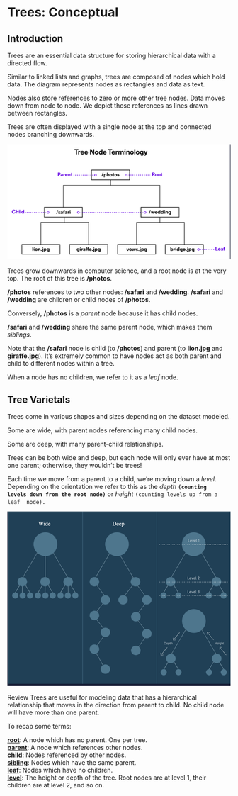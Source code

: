 # Trees: Conceptual


## Introduction
Trees are an essential data structure for storing hierarchical data with a directed flow.

Similar to linked lists and graphs, trees are composed of nodes which hold data. The diagram represents nodes as rectangles and data as text.

Nodes also store references to zero or more other tree nodes. Data moves down from node to node. We depict those references as lines drawn between rectangles.

Trees are often displayed with a single node at the top and connected nodes branching downwards.

![img_1.png](img/img_1.png)

Trees grow downwards in computer science, and a root node is at the very top. The root of this tree is **/photos**.

**/photos** references to two other nodes: **/safari** and **/wedding**. 
**/safari** and **/wedding** are children or child nodes of **/photos**.

Conversely, **/photos** is a _parent_ node because it has child nodes.

**/safari** and **/wedding** share the same parent node, which makes them _siblings_.

Note that the **/safari** node is child (to **/photos**) and parent (to 
**lion.jpg** and **giraffe.jpg**). It’s extremely common to have nodes act as
both parent and child to different nodes within a tree.

When a node has no children, we refer to it as a _leaf_ node.

## Tree Varietals
Trees come in various shapes and sizes depending on the dataset modeled.

Some are wide, with parent nodes referencing many child nodes.

Some are deep, with many parent-child relationships.

Trees can be both wide and deep, but each node will only ever have at most 
one parent; otherwise, they wouldn’t be trees!

Each time we move from a parent to a child, we’re moving down a _level_. 
Depending on the orientation we refer to this as the _depth_ **`(counting 
levels down from the root node)`** or _height_ `(counting levels up from a leaf 
node).`

![Tree Varieties](img/img_2.png)

Review
Trees are useful for modeling data that has a hierarchical relationship
that moves in the direction from parent to child. No child node will have more than one parent.

To recap some terms:

<u>**root**</u>: A node which has no parent. One per tree. <br>
<u>**parent**</u>: A node which references other nodes.<br>
<u>**child**</u>: Nodes referenced by other nodes.<br>
<u>**sibling**</u>: Nodes which have the same parent.<br>
<u>**leaf**</u>: Nodes which have no children.<br>
<u>**level**</u>: The height or depth of the tree. Root nodes are at 
level 1, their children are at level 2, and so on.<br>